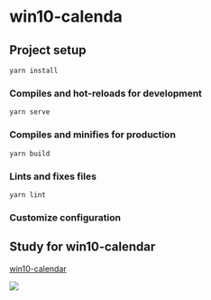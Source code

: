 # win10-calenda

## Project setup
```
yarn install
```

### Compiles and hot-reloads for development
```
yarn serve
```

### Compiles and minifies for production
```
yarn build
```

### Lints and fixes files
```
yarn lint
```

### Customize configuration

## Study for win10-calendar
[win10-calendar](https://github.com/xty1992a/win10-calendar)

![](https://tva1.sinaimg.cn/large/007S8ZIlly1gga2o98mmuj30ia0w0n2b.jpg)